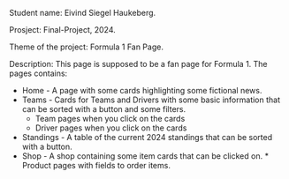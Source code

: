 Student name: Eivind Siegel Haukeberg.

Prosject: Final-Project, 2024.

Theme of the project: Formula 1 Fan Page.

Description: This page is supposed to be a fan page for Formula 1. The pages contains: 
* Home - A page with some cards highlighting some fictional news.
* Teams - Cards for Teams and Drivers with some basic information that can be sorted with a button and some filters.
     * Team pages when you click on the cards
     * Driver pages when you click on the cards
* Standings - A table of the current 2024 standings that can be sorted with a button.
* Shop - A shop containing some item cards that can be clicked on.
      * Product pages with fields to order items.
